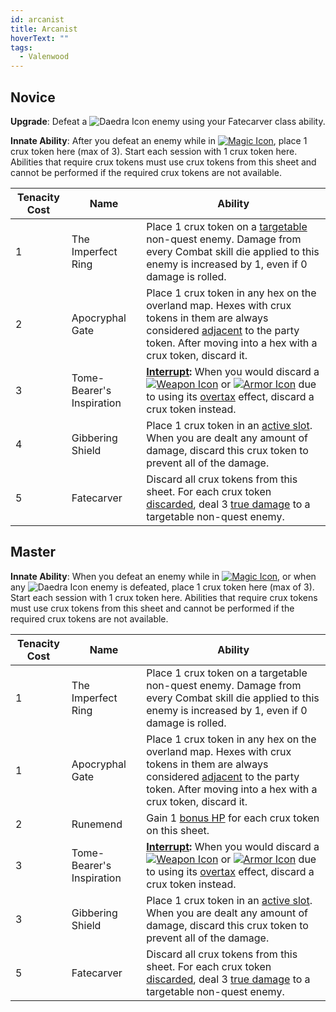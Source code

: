 ```yaml
---
id: arcanist
title: Arcanist
hoverText: ""
tags:
  - Valenwood
---
```


## Novice

**Upgrade**: Defeat a <img src="/icons/daedra.svg" alt="Daedra Icon" class="icon-svg" /> enemy using your Fatecarver class ability.

**Innate Ability**: After you defeat an enemy while in [<img src="/icons/magic.svg" alt="Magic Icon" class="icon-svg" />](/docs/battle-forms/magic), place 1 crux token here (max of 3). Start each session with 1 crux token here. Abilities that require crux tokens must use crux tokens from this sheet and cannot be performed if the required crux tokens are not available.

| Tenacity Cost | Name                      | Ability                                                                                                                                                                                                                                                                                                                                                 |
| ------------- | ------------------------- | ------------------------------------------------------------------------------------------------------------------------------------------------------------------------------------------------------------------------------------------------------------------------------------------------------------------------------------------------------- |
| 1             | The Imperfect Ring        | Place 1 crux token on a [targetable](/docs/glossary/targetable) non-quest enemy. Damage from every Combat skill die applied to this enemy is increased by 1, even if 0 damage is rolled.                                                                                                                                                                |
| 2             | Apocryphal Gate           | Place 1 crux token in any hex on the overland map. Hexes with crux tokens in them are always considered [adjacent](/docs/glossary/adjacent) to the party token. After moving into a hex with a crux token, discard it.                                                                                                                                  |
| 3             | Tome-Bearer's Inspiration | **[Interrupt](/docs/glossary/interrupt):** When you would discard a [<img src="/icons/weapon.svg" alt="Weapon Icon" class="icon-svg" />](/docs/items/types/weapon) or [<img src="/icons/armor.svg" alt="Armor Icon" class="icon-svg" />](/docs/items/types/armor) due to using its [overtax](/docs/items/overtax) effect, discard a crux token instead. |
| 4             | Gibbering Shield          | Place 1 crux token in an [active slot](/docs/glossary/active-slot). When you are dealt any amount of damage, discard this crux token to prevent all of the damage.                                                                                                                                                                                      |
| 5             | Fatecarver                | Discard all crux tokens from this sheet. For each crux token [discarded](/docs/glossary/discard), deal 3 [true damage](/docs/glossary/true-damage) to a targetable non-quest enemy.                                                                                                                                                                     |

## Master

**Innate Ability**: When you defeat an enemy while in [<img src="/icons/magic.svg" alt="Magic Icon" class="icon-svg" />](/docs/battle-forms/magic), or when any <img src="/icons/daedra.svg" alt="Daedra Icon" class="icon-svg" /> enemy is defeated, place 1 crux token here (max of 3). Start each session with 1 crux token here. Abilities that require crux tokens must use crux tokens from this sheet and cannot be performed if the required crux tokens are not available.

| Tenacity Cost | Name                      | Ability                                                                                                                                                                                                                                                                                                                                                 |
| ------------- | ------------------------- | ------------------------------------------------------------------------------------------------------------------------------------------------------------------------------------------------------------------------------------------------------------------------------------------------------------------------------------------------------- |
| 1             | The Imperfect Ring        | Place 1 crux token on a targetable non-quest enemy. Damage from every Combat skill die applied to this enemy is increased by 1, even if 0 damage is rolled.                                                                                                                                                                                             |
| 1             | Apocryphal Gate           | Place 1 crux token in any hex on the overland map. Hexes with crux tokens in them are always considered [adjacent](/docs/glossary/adjacent) to the party token. After moving into a hex with a crux token, discard it.                                                                                                                                  |
| 2             | Runemend                  | Gain 1 [bonus HP](/docs/glossary/bonus-hp) for each crux token on this sheet.                                                                                                                                                                                                                                                                           |
| 3             | Tome-Bearer's Inspiration | **[Interrupt](/docs/glossary/interrupt):** When you would discard a [<img src="/icons/weapon.svg" alt="Weapon Icon" class="icon-svg" />](/docs/items/types/weapon) or [<img src="/icons/armor.svg" alt="Armor Icon" class="icon-svg" />](/docs/items/types/armor) due to using its [overtax](/docs/items/overtax) effect, discard a crux token instead. |
| 3             | Gibbering Shield          | Place 1 crux token in an [active slot](/docs/glossary/active-slot). When you are dealt any amount of damage, discard this crux token to prevent all of the damage.                                                                                                                                                                                      |
| 5             | Fatecarver                | Discard all crux tokens from this sheet. For each crux token [discarded](/docs/glossary/discard), deal 3 [true damage](/docs/glossary/true-damage) to a targetable non-quest enemy.                                                                                                                                                                     |
